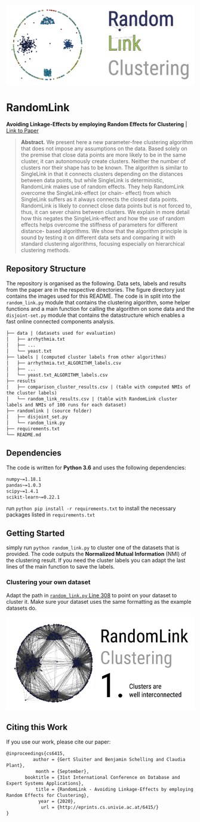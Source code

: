 ![RandomLink Clustering](figures/random_link.png)

# RandomLink
**Avoiding Linkage-Effects by employing Random Effects for Clustering**
| [Link to Paper](http://www.dexa.org/dexa2020)

>**Abstract.** We present here a new parameter-free clustering algorithm
that does not impose any assumptions on the data. Based solely on the
premise that close data points are more likely to be in the same cluster,
it can autonomously create clusters. Neither the number of clusters nor
their shape has to be known. The algorithm is similar to SingleLink in
that it connects clusters depending on the distances between data points,
but while SingleLink is deterministic, RandomLink makes use of random
effects. They help RandomLink overcome the SingleLink-effect (or chain-
effect) from which SingleLink suffers as it always connects the closest
data points. RandomLink is likely to connect close data points but is not
forced to, thus, it can sever chains between clusters. We explain in more
detail how this negates the SingleLink-effect and how the use of random
effects helps overcome the stiffness of parameters for different distance-
based algorithms. We show that the algorithm principle is sound by
testing it on different data sets and comparing it with standard clustering
algorithms, focusing especially on hierarchical clustering methods.



## Repository Structure

The repository is organised as the following. Data sets, labels and results from the paper are in the respective
directories. The figure directory just contains the images used for this README.
The code is in split into the `random_link.py` module that contains the clustering algorithm, some helper functions and
a main function for calling the algorithm on some data and the `disjoint-set.py` module that contains the datastructure
which enables a fast online connected components analysis.  

    ├── data | (datasets used for evaluation)
    │   ├── arrhythmia.txt
    │   ├── ...
    │   └── yeast.txt
    ├── labels | (computed cluster labels from other algorithms)
    │   ├── arrhythmia.txt_ALGORITHM_labels.csv
    │   ├── ...
    │   └── yeast.txt_ALGORITHM_labels.csv
    ├── results
    │   ├── comparison_cluster_results.csv | (table with computed NMIs of the cluster labels)
    │   └── random_link_results.csv | (table with RandomLink cluster labels and NMIs of 100 runs for each dataset)
    ├── randomlink | (source folder)
    │   ├── disjoint_set.py
    │   └── random_link.py
    ├── requirements.txt
    └── README.md

## Dependencies

The code is written for **Python 3.6** and uses the following dependencies:

    numpy~=1.18.1
    pandas~=1.0.3
    scipy~=1.4.1
    scikit-learn~=0.22.1

run `python pip install -r requirements.txt` to install the necessary packages listed in `requirements.txt`

## Getting Started

simply run `python random_link.py` to cluster one of the datasets that is provided. The code outputs the
 **Normalized Mutual Information** (NMI) of the clustering result. If you need the cluster labels you can adapt the
 last lines of the main function to save the labels.

### Clustering your own dataset

Adapt the path in [`random_link.py` Line 308](https://github.com/53RT/RandomLink/blob/master/random_link#L308)
to point on your dataset to cluster it. Make sure your dataset uses the same formatting as the example datasets do.

![RandomLink Clustering Process](figures/clustering_process.png)


## Citing this Work

If you use our work, please cite our paper:

    @inproceedings{cs6415,
              author = {Gert Sluiter and Benjamin Schelling and Claudia Plant},
               month = {September},
           booktitle = {31st International Conference on Database and Expert Systems Applications},
               title = {RandomLink - Avoiding Linkage-Effects by employing Random Effects for Clustering},
                year = {2020},
                 url = {http://eprints.cs.univie.ac.at/6415/}
    }
